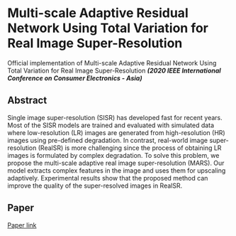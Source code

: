 # Multi-scale Adaptive Residual Network Using Total Variation for Real Image Super-Resolution
Official implementation of Multi-scale Adaptive Residual Network Using Total Variation for Real Image Super-Resolution ___(2020 IEEE International Conference on Consumer Electronics - Asia)___

## Abstract 
Single image super-resolution (SISR) has developed fast for recent years. Most of the SISR models are trained and evaluated with simulated data where low-resolution (LR) images are generated from high-resolution (HR) images using pre-defined degradation. In contrast, real-world image super-resolution (RealSR) is more challenging since the process of obtaining LR images is formulated by complex degradation. To solve this problem, we propose the multi-scale adaptive real image super-resolution (MARS). Our model extracts complex features in the image and uses them for upscaling adaptively. Experimental results show that the proposed method can improve the quality of the super-resolved images in RealSR.

## Paper
[Paper link](https://ieeexplore.ieee.org/abstract/document/9276925)


